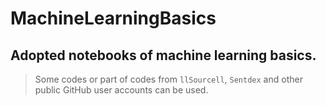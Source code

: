 
# MachineLearningBasics
## Adopted notebooks of machine learning basics. 

> Some codes or part of codes from `llSourcell`, `Sentdex` and other public GitHub user accounts can be used.
